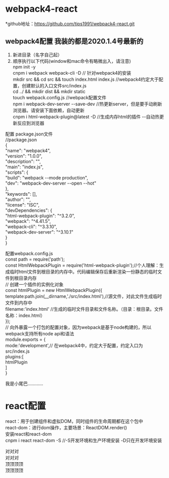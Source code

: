 # webpack4-react
*github地址：https://github.com/tips1991/webpack4-react.git<br> 
## webpack4配置 我装的都是2020.1.4号最新的<br> 
1. 新进目录（名字自己起）<br> 
2. 顺序执行以下代码(window和mac命令有略微出入，请注意)<br> 
npm init -y<br> 
cnpm i webpack webpack-cli -D // 针对webpack4的安装<br> 
mkdir src && cd src && touch index.html index.js    //webpack4约定大于配置，创建默认的入口文件src/index.js<br> 
cd ../ && mkdir dist && mkdir static<br> 
touch webpack.config.js               //webpack配置文件<br> 
npm i webpack-dev-server --save-dev   //热更新server，但是要手动刷新浏览器。请安装下面依赖，自动更新<br> 
cnpm i html-webpack-plugin@latest -D  //生成内存html的插件  --自动热更新反应到浏览器<br> 

配置 package.json文件<br> 
//package.json<br> 
{<br> 
  "name": "webpack4",<br> 
  "version": "1.0.0",<br> 
  "description": "",<br> 
  "main": "index.js",<br> 
  "scripts": {<br> 
    "build": "webpack --mode production",<br> 
    "dev": "webpack-dev-server --open --hot"<br> 
  },<br> 
  "keywords": [],<br> 
  "author": "",<br> 
  "license": "ISC",<br> 
  "devDependencies": {<br> 
    "html-webpack-plugin": "^3.2.0",<br> 
    "webpack": "^4.41.5",<br> 
    "webpack-cli": "^3.3.10",<br> 
    "webpack-dev-server": "^3.10.1"<br> 
  }<br> 
}<br> 

配置webpack.config.js<br> 
const path = require('path');<br> 
const HtmlWebpackPlugin = require('html-webpack-plugin');//个人理解：生成临时html文件到根目录的内存中。代码编辑保存后重新渲染一份静态的临时文件到根目录内存<br> 
// 创建一个插件的实例化对象<br> 
const htmlPlugin = new HtmlWebpackPlugin({<br> 
	template:path.join(__dirname,'./src/index.html'),//源文件，对此文件生成临时文件到内存中<br> 
	filename:'index.html' //生成的临时文件目录和文件名称。（目录：根目录。文件名称：index.html）<br> 
});<br> 
// 向外暴露一个打包的配置对象，因为webpack是基于node构建的，所以webpack支持所有node api和语法<br> 
module.exports = {<br> 
	mode:'development',// 在webpack4中，约定大于配置，约定入口为src/index.js<br> 
	plugins:[<br> 
		htmlPlugin <br> 
	]<br> 
}<br> 

我是小尾巴…………<br> 

# react配置

react：用于创建组件和虚拟DOM，同时组件的生命周期都在这个包中<br> 
react-dom：进行dom操作，主要场景：ReactDOM.render()<br> 
安装react和react-dom<br> 
cnpm i react react-dom -S  //-S开发环境和生产环境安装  -D只在开发环境安装<br> 

对对对<br> 
对对对<br> 
顶顶顶顶<br> 
顶顶顶顶<br> 
